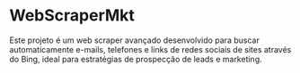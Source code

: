 # WebScraperMkt
Este projeto é um web scraper avançado desenvolvido para buscar automaticamente e-mails, telefones e links de redes sociais de sites através do Bing, ideal para estratégias de prospecção de leads e marketing.
